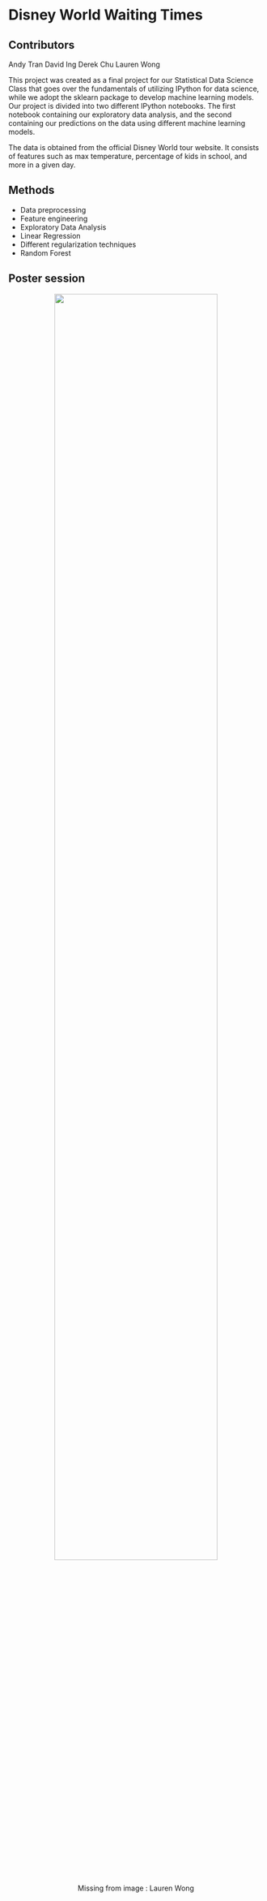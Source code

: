 # Disney World Waiting Times

## Contributors
Andy Tran
David Ing
Derek Chu
Lauren Wong

This project was created as a final project for our Statistical Data Science Class that goes over the fundamentals of utilizing IPython for data science, while we adopt the sklearn package to develop machine learning models. Our project is divided into two different IPython notebooks. The first notebook containing our exploratory data analysis, and the second containing our predictions on the data using different machine learning models.

The data is obtained from the official Disney World tour website. It consists of features such as max temperature, percentage of kids in school, and more in a given day.

## Methods
- Data preprocessing
- Feature engineering
- Exploratory Data Analysis
- Linear Regression
- Different regularization techniques
- Random Forest

## Poster session
<p align="center"> 
<img src="https://i.imgur.com/900umc2.jpg" align="center" width="80%" height="80%">

<p align="center"> 
Missing from image : Lauren Wong
</p>








